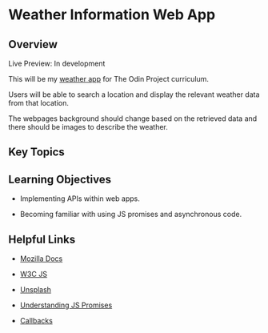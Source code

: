 # Weather Information Web App

<h2> Overview </h2>

Live Preview: In development

This will be my <a href='https://www.theodinproject.com/lessons/node-path-javascript-weather-app'>weather app</a> for The Odin Project curriculum.

Users will be able to search a location and display the relevant weather data from that location.

The webpages background should change based on the retrieved data and there should be images to describe the weather.

<h2> Key Topics </h2>

<h2> Learning Objectives </h2>

- Implementing APIs within web apps.

- Becoming familiar with using JS promises and asynchronous code.

<h2> Helpful Links </h2>

- <a href ='https://developer.mozilla.org/en-US/'>Mozilla Docs</a>

- <a href='https://www.w3schools.com/js/default.asp'>W3C JS</a>

- <a href='https://unsplash.com/'>Unsplash</a>

- <a href="https://www.digitalocean.com/community/tutorials/understanding-javascript-promises">Understanding JS Promises</a>

- <a href="https://github.com/getify/You-Dont-Know-JS/blob/1st-ed/async%20%26%20performance/ch2.md">Callbacks</a>
